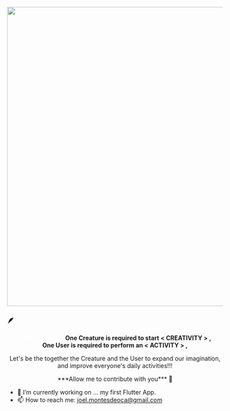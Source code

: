>

<p align="center">
<img width="700" src="https://user-images.githubusercontent.com/122069243/216305267-660be15c-cce5-4c64-9b15-838a51bf8fae.gif">
</p>


### 🪶
<p align="center"><span style="color:white">some <em>white</em> text</span>
<b>One Creature is required to start < CREATIVITY > ,</b><br>
<b>One User is required to perform an < ACTIVITY > , </b><br>
</p>

<p align="center">Let's be the together the Creature and the User to expand our imagination, and improve everyone's daily activities!!!</p> 

<p align="center">***Allow me to contribute with you*** 🤝
</b><br><p/>

- 🔭 I’m currently working on ... my first Flutter App.
- 📫 How to reach me: joel.montesdeoca@gmail.com

  
